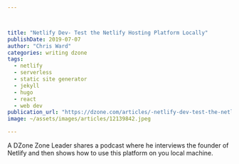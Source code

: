 ```yaml
---



title: "Netlify Dev- Test the Netlify Hosting Platform Locally"
publishDate: 2019-07-07
author: "Chris Ward"
categories: writing dzone
tags: 
  - netlify
  - serverless
  - static site generator
  - jekyll
  - hugo
  - react
  - web dev
publication_url: "https://dzone.com/articles/-netlify-dev-test-the-netlify-hosting-platform-loc"
image: ~/assets/images/articles/12139842.jpeg

---
```

A DZone Zone Leader shares a podcast where he interviews the founder of Netlify and then shows how to use this platform on you local machine.

